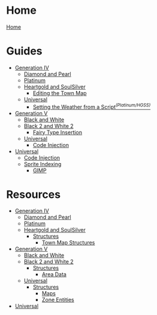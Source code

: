 # Home

[Home](README.md)

# Guides
- [Generation IV]()
    - [Diamond and Pearl]()
    - [Platinum]()
    - [Heartgold and SoulSilver]()
        - [Editing the Town Map](gen4/hgss/guides/town_map/town_map.md)
    - [Universal]()
        - [Setting the Weather from a Script<sup>*(Platinum/HGSS)*</sup>](gen4/universal/guides/script_weather.md)
- [Generation V]()
    - [Black and White]()
    - [Black 2 and White 2]()
        - [Fairy Type Insertion](gen5/b2w2/guides/fairy/fairy.md)
    - [Universal]()
        - [Code Injection](gen5/universal/guides/code_injection/code_injection.md)  
- [Universal]()
    - [Code Injection](universal/guides/code_injection/code_injection.md)
    - [Sprite Indexing](universal/guides/sprite_indexing/indexing.md)
      - [GIMP](universal/guides/sprite_indexing/gimp/gimp.md)  

# Resources
- [Generation IV]()
    - [Diamond and Pearl]()
    - [Platinum]()
    - [Heartgold and SoulSilver]()
        - [Structures]()
            - [Town Map Structures](gen4/hgss/structures/town_map/town_map_spots.md)
- [Generation V]()
    - [Black and White]()
    - [Black 2 and White 2]()
        - [Structures]()
            - [Area Data](gen5/b2w2/structures/field/area_data.md)
    - [Universal]()
        - [Structures]()
            - [Maps](gen5/universal/structures/field/maps.md)
            - [Zone Entities](gen5/universal/structures/field/zone_entities.md)
- [Universal]()



